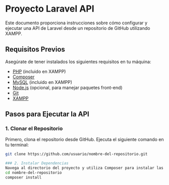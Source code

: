# Proyecto Laravel API

Este documento proporciona instrucciones sobre cómo configurar y ejecutar una API de Laravel desde un repositorio de GitHub utilizando XAMPP.

## Requisitos Previos

Asegúrate de tener instalados los siguientes requisitos en tu máquina:

- [PHP](https://www.php.net/downloads) (incluido en XAMPP)
- [Composer](https://getcomposer.org/download/)
- [MySQL](https://dev.mysql.com/downloads/) (incluido en XAMPP)
- [Node.js](https://nodejs.org/) (opcional, para manejar paquetes front-end)
- [Git](https://git-scm.com/downloads)
- [XAMPP](https://www.apachefriends.org/index.html)

## Pasos para Ejecutar la API

### 1. Clonar el Repositorio

Primero, clona el repositorio desde GitHub. Ejecuta el siguiente comando en tu terminal:

```bash
git clone https://github.com/usuario/nombre-del-repositorio.git

### 2. Instalar Dependencias
Navega al directorio del proyecto y utiliza Composer para instalar las dependencias del proyecto:
cd nombre-del-repositorio
composer install

